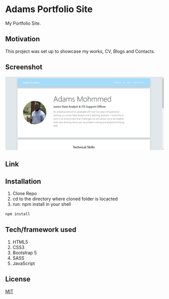 # Adams Portfolio Site

My Portfolio Site.

## Motivation

This project was set up to showcase my works, CV, Blogs and Contacts.

## Screenshot

![My Portfolio Site](img/psite.PNG "My Portfolio Site")

## Link

## Installation

1. Clone Repo
2. cd to the directory where cloned folder is locacted
3. run: npm install in your shell

```bash
npm install
```

## Tech/framework used

1. HTML5
2. CSS3
3. Bootstrap 5
4. SASS
5. JavaScript

## License

[MIT](https://choosealicense.com/licenses/mit/)
